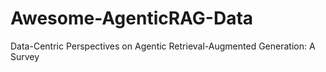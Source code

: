 # Awesome-AgenticRAG-Data
Data-Centric Perspectives on Agentic Retrieval-Augmented Generation: A Survey
